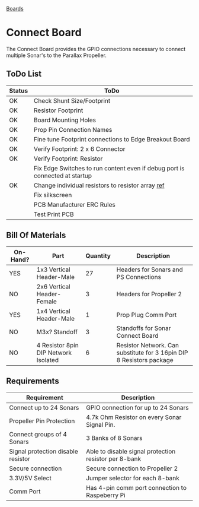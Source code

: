 [Boards](../Boards.md)
# Connect Board
The Connect Board provides the GPIO connections necessary to connect multiple Sonar's to the Parallax Propeller.

## ToDo List
| Status | ToDo |
| --- | --- |
| OK | Check Shunt Size/Footprint |
| OK | Resistor Footprint |
| OK | Board Mounting Holes |
| OK | Prop Pin Connection Names |
| OK | Fine tune Footprint connections to Edge Breakout Board |
| OK | Verify Footprint: 2 x 6 Connector |
| OK | Verify Footprint: Resistor |
| | Fix Edge Switches to run content even if debug port is connected at startup |
| OK | Change individual resistors to resistor array [ref](https://www.bourns.com/docs/Product-Datasheets/4100R.pdf) |
| | Fix silkscreen |
| | PCB Manufacturer ERC Rules |
| | Test Print PCB |

## Bill Of Materials 
| On-Hand? | Part | Quantity | Description |
| --- | --- | --- | --- |
| YES | 1x3 Vertical Header-Male | 27 | Headers for Sonars and PS Connections |
| NO | 2x6 Vertical Header-Female | 3 | Headers for Propeller 2 |
| YES | 1x4 Vertical Header-Male | 1 | Prop Plug Comm Port |
| NO   | M3x? Standoff | 3 | Standoffs for Sonar Connect Board |
| NO | 4 Resistor 8pin DIP Network Isolated | 6 | Resistor Network.  Can substitute for 3 16pin DIP 8 Resistors package |

## Requirements
| Requirement | Description |
| --- | --- |
| Connect up to 24 Sonars | GPIO connection for up to 24 Sonars |
| Propeller Pin Protection | 4.7k Ohm Resistor on every Sonar Signal Pin. |
| Connect groups of 4 Sonars | 3 Banks of 8 Sonars |
| Signal protection disable resistor | Able to disable signal protection resistor per 8-bank |
| Secure connection | Secure connection to Propeller 2 |
| 3.3V/5V Select | Jumper selector for each 8-bank |
| Comm Port | Has 4-pin comm port connection to Raspeberry Pi |